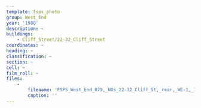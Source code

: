 ```yaml
---
template: fsps_photo
group: West_End
year: '1980'
description: ~
buildings:
    - Cliff_Street/22-32_Cliff_Street
coordinates: ~
heading: ~
classification: ~
section: ~
cell: ~
film_roll: ~
files:
    -
        filename: 'FSPS_West_End_079,_NOs_22-32_Cliff_St,_rear,_WE-1,_1980.png'
        caption: ''
---
```

